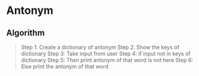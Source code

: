 # Antonym

## Algorithm

> Step 1: Create a dictionary of antonym
> Step 2: Show the keys of dictionary
> Step 3: Take input from user
> Step 4: if input not in keys of dictionary
> Step 5: Then print antonym of that word is not here
> Step 6: Else print the antonym of that word
